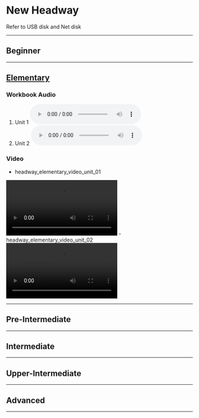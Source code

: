 # New Headway

Refer to USB disk and Net disk

---

## Beginner

---

## [Elementary](./elementary/hw4e-elementary)

### Workbook Audio

1. Unit 1 <audio src="./elementary/hw4e_elem_wbu01-08_part_1.mp3" controls="controls"></audio>
2. Unit 2 <audio src="./elementary/hw4e_elem_wbu01-08_part_1.mp3" controls="controls"></audio>

### Video

- headway_elementary_video_unit_01 
<video controls="controls">
    <source src="elementary/hw4e_elem_video_u01.mp4" type="video/mp4" />
</video>
- headway_elementary_video_unit_02 
<video controls="controls">
    <source src="elementary/hw4e_elem_video_u01.mp4" type="video/mp4" />
</video>

---

## Pre-Intermediate

---

## Intermediate

---

## Upper-Intermediate

---

## Advanced

---
